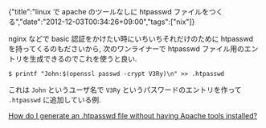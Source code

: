 {"title":"linux で apache のツールなしに htpasswd ファイルをつくる","date":"2012-12-03T00:34:26+09:00","tags":["nix"]}

nginx などで basic 認証をかけたい時にいちいちそれだけのために htpasswd を持ってくるのもださいから, 次のワンライナーで htpasswd ファイル用のエントリを生成できるのでこれを使うと良い.

    $ printf "John:$(openssl passwd -crypt V3Ry)\n" >> .htpasswd

これは `John` というユーザ名で `V3Ry` というパスワードのエントリを作って `.htpasswd` に追加している例.

[How do I generate an .htpasswd file without having Apache tools installed?](http://wiki.nginx.org/Faq#How_do_I_generate_an_.htpasswd_file_without_having_Apache_tools_installed.3F)
